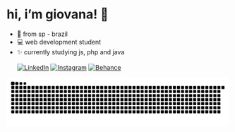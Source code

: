 
# hi, i’m giovana! 🌈

- 📍 from sp - brazil 
- 💻 web development student
- ✨ currently studying js, php and java </br></br>
<a href="https://www.linkedin.com/in/giovana--siqueira/" target="_blank"><img src="https://img.shields.io/badge/LinkedIn-0077B5?style=for-the-badge&logo=linkedin&logoColor=white" alt="LinkedIn"></a>
<a href="https://www.instagram.com/giovxxna/" target="_blank"><img src="https://img.shields.io/badge/Instagram-E4405F?style=for-the-badge&logo=instagram&logoColor=white" alt="Instagram"></a>
<a href="https://www.behance.net/giovxna" target="_blank"><img src="https://img.shields.io/badge/-Behance-blue?style=for-the-badge&logo=behance&logoColor=white" alt="Behance"></a>

<div> 
 
 ![Snake animation](https://github.com/Felipe-ASouza/Felipe-ASouza/blob/output/github-contribution-grid-snake.svg)
 
</div>
